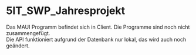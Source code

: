 # 5IT_SWP_Jahresprojekt

Das MAUI Programm befindet sich in Client.
Die Programme sind noch nicht zusammengefügt.
<br>
Die API funktioniert aufgrund der Datenbank nur lokal, das wird auch noch geändert. 
